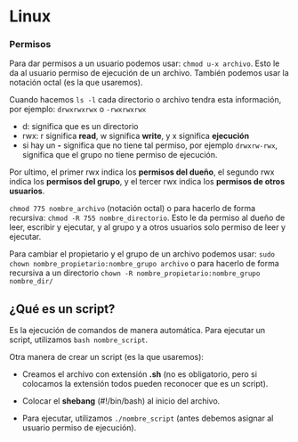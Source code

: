 # Linux

### Permisos

Para dar permisos a un usuario podemos usar: `chmod u-x archivo`. Esto le da al usuario permiso de ejecución de un archivo. También podemos usar la notación octal (es la que usaremos).

Cuando hacemos `ls -l` cada directorio o archivo tendra esta información, por ejemplo: `drwxrwxrwx` o `-rwxrwxrwx`

- d: significa que es un directorio
- rwx: r significa **read**, w significa **write**, y x significa **ejecución**
- si hay un **-** significa que no tiene tal permiso, por ejemplo `drwxrw-rwx`, significa que el grupo no tiene permiso de ejecución.

Por ultimo, el primer rwx indica los **permisos del dueño**, el segundo rwx indica los **permisos del grupo**, y el tercer rwx indica los **permisos de otros usuarios**.

`chmod 775 nombre_archivo` (notación octal) o para hacerlo de forma recursiva: `chmod -R 755 nombre_directorio`. Esto le da permiso al dueño de leer, escribir y ejecutar, y al grupo y a otros usuarios solo permiso de leer y ejecutar.

Para cambiar el propietario y el grupo de un archivo podemos usar: `sudo chown nombre_propietario:nombre_grupo archivo` o para hacerlo de forma recursiva a un directorio `chown -R nombre_propietario:nombre_grupo nombre_dir/`

## ¿Qué es un script?

Es la ejecución de comandos de manera automática. Para ejecutar un script, utilizamos `bash nombre_script`. 

Otra manera de crear un script (es la que usaremos): 

- Creamos el archivo con extensión **.sh** (no es obligatorio, pero si colocamos la extensión todos pueden reconocer que es un script).

- Colocar el **shebang** (#!/bin/bash) al inicio del archivo.

- Para ejecutar, utilizamos `./nombre_script` (antes debemos asignar al usuario permiso de ejecución).
